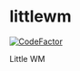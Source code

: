 # littlewm

[![CodeFactor](https://www.codefactor.io/repository/github/togekisstube/littlewm/badge/main)](https://www.codefactor.io/repository/github/togekisstube/littlewm/overview/main)

Little WM
